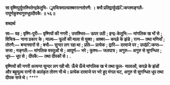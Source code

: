 **सा वृष्णिपुर्युत्तश्भितेन्द्रकेतुभि-** **ॢवचित्रमाल्याश्बररत्नतोरणै: ।** **बभौ प्रतिद्वार्युप$िकप्तमङ्गलै-** **रापूर्णकुश्भागुरुधूपदीपकै: ॥ ५६॥** 

**शब्दार्थ** 

**सा—** **वह** **; वृष्णि-पुरी—** **वृष्णियों की नगरी** **; उत्तश्भित—** **ऊपर उठी** **; इन्द्र-केतुभि:—** **मांगलिक ख भों से** **; विचित्र—** **नाना प्रकार** **के** **; माल्य—** **फूलों की माला से युक्त** **; अश्बर—** **कपड़े के झंडे** **; रत्न—** **तथा मणियाँ** **; तोरणै:—** **बन्दनवारों से** **; बभौ—** **सुन्दर लग** **रहा था** **; प्रति—** **प्रत्येक** **; द्वारि—** **दरवाजे पर** **; उप$िकप्त—** **सजा** **; मङ्गलै:—** **मांगलिक वस्तुओं से** **; आपूर्ण—** **भरे** **; कुश्भ—** **जलपात्र** **;** **अगुरु—** **अगुरु से सुगन्धित** **; धूप—** **धूप से** **; दीपकै:—** **तथा दीपकों से।** **.** 

**वृष्णियों की नगरी अत्यन्त सुन्दर लग रही थी: ऊँचे ऊँचे मांगलिक ख भे तथा फूल-** **मालाओं, कपड़े के झंडों और बहुमूल्य रत्नों से अलंकृत तोरण भी थे। प्रत्येक दरवाजे पर भरे** **हुए मंगल घट, अगुरु से सुगन्धित धूप तथा दीपक सजे थे।** **** 